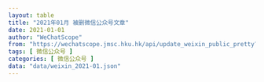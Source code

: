 ```yaml
---
layout: table
title: "2021年01月 被删微信公众号文章"
date: 2021-01-01
author: "WeChatScope"
from: "https://wechatscope.jmsc.hku.hk/api/update_weixin_public_pretty?days="
tags: [ 微信公众号 ]
categories: [ 微信公众号 ]
data: "data/weixin_2021-01.json"
---
```

